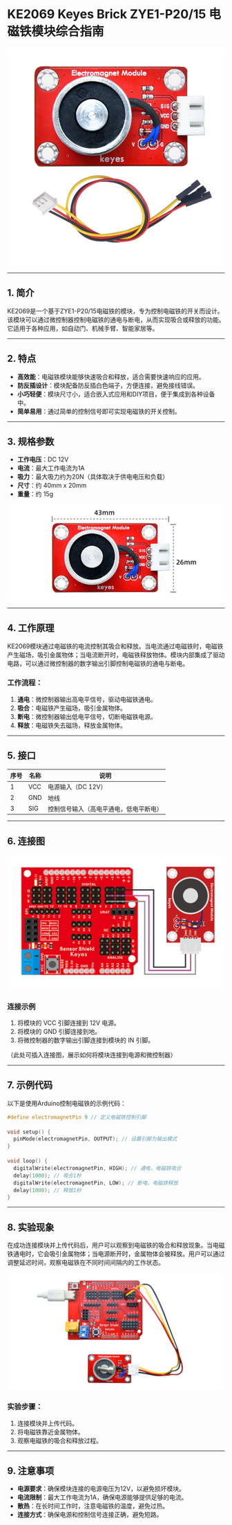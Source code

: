 # KE2069 Keyes Brick ZYE1-P20/15 电磁铁模块综合指南

![image-20250318091431958](media/image-20250318091431958.png)

---

## 1. 简介
KE2069是一个基于ZYE1-P20/15电磁铁的模块，专为控制电磁铁的开关而设计。该模块可以通过微控制器控制电磁铁的通电与断电，从而实现吸合或释放的功能。它适用于各种应用，如自动门、机械手臂、智能家居等。

---

## 2. 特点
- **高效能**：电磁铁模块能够快速吸合和释放，适合需要快速响应的应用。
- **防反插设计**：模块配备防反插白色端子，方便连接，避免接线错误。
- **小巧轻便**：模块尺寸小，适合嵌入式应用和DIY项目，便于集成到各种设备中。
- **简单易用**：通过简单的控制信号即可实现电磁铁的开关控制。

---

## 3. 规格参数
- **工作电压**：DC 12V  
- **电流**：最大工作电流为1A  
- **吸力**：最大吸力约为20N（具体取决于供电电压和负载）  
- **尺寸**：约 40mm x 20mm  
- **重量**：约 15g  

![image-20250319094423734](media/image-20250319094423734.png)

---

## 4. 工作原理
KE2069模块通过电磁铁的电流控制其吸合和释放。当电流通过电磁铁时，电磁铁产生磁场，吸引金属物体；当电流断开时，电磁铁释放物体。模块内部集成了驱动电路，可以通过微控制器的数字输出引脚控制电磁铁的通电与断电。

### 工作流程：
1. **通电**：微控制器输出高电平信号，驱动电磁铁通电。
2. **吸合**：电磁铁产生磁场，吸引金属物体。
3. **断电**：微控制器输出低电平信号，切断电磁铁电源。
4. **释放**：电磁铁失去磁场，释放金属物体。

---

## 5. 接口
| 序号 | 名称 | 说明 |
|------|------|------|
| 1    | VCC  | 电源输入（DC 12V） |
| 2    | GND  | 地线 |
| 3    | SIG  | 控制信号输入（高电平通电，低电平断电） |

---

## 6. 连接图

![image-20250318091446085](media/image-20250318091446085.png)

### 连接示例
1. 将模块的 VCC 引脚连接到 12V 电源。
2. 将模块的 GND 引脚连接到地。
3. 将微控制器的数字输出引脚连接到模块的 IN 引脚。

（此处可插入连接图，展示如何将模块连接到电源和微控制器）

---

## 7. 示例代码
以下是使用Arduino控制电磁铁的示例代码：
```cpp
#define electromagnetPin 9 // 定义电磁铁控制引脚

void setup() {
  pinMode(electromagnetPin, OUTPUT); // 设置引脚为输出模式
}

void loop() {
  digitalWrite(electromagnetPin, HIGH); // 通电，电磁铁吸合
  delay(1000); // 吸合1秒
  digitalWrite(electromagnetPin, LOW); // 断电，电磁铁释放
  delay(1000); // 释放1秒
}
```

---

## 8. 实验现象
在成功连接模块并上传代码后，用户可以观察到电磁铁的吸合和释放现象。当电磁铁通电时，它会吸引金属物体；当电源断开时，金属物体会被释放。用户可以通过调整延迟时间，观察电磁铁在不同时间间隔内的工作状态。

![image-20250319094328048](media/image-20250319094328048.png)

### 实验步骤：
1. 连接模块并上传代码。
2. 将电磁铁靠近金属物体。
3. 观察电磁铁的吸合和释放过程。

---

## 9. 注意事项
- **电源要求**：确保模块连接的电源电压为12V，以避免损坏模块。
- **电流限制**：最大工作电流为1A，确保电源能够提供足够的电流。
- **散热**：在长时间工作时，注意电磁铁的温度，避免过热。
- **连接方式**：确保电源和控制信号连接正确，避免短路。

